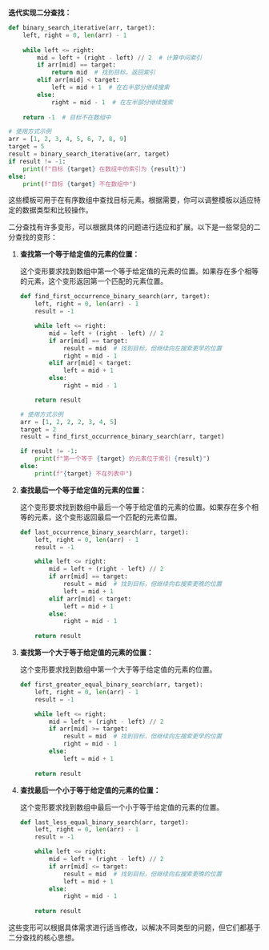 

**迭代实现二分查找：**

```python
def binary_search_iterative(arr, target):
    left, right = 0, len(arr) - 1
    
    while left <= right:
        mid = left + (right - left) // 2  # 计算中间索引
        if arr[mid] == target:
            return mid  # 找到目标，返回索引
        elif arr[mid] < target:
            left = mid + 1  # 在右半部分继续搜索
        else:
            right = mid - 1  # 在左半部分继续搜索
    
    return -1  # 目标不在数组中

# 使用方式示例
arr = [1, 2, 3, 4, 5, 6, 7, 8, 9]
target = 5
result = binary_search_iterative(arr, target)
if result != -1:
    print(f"目标 {target} 在数组中的索引为 {result}")
else:
    print(f"目标 {target} 不在数组中")
```

这些模板可用于在有序数组中查找目标元素。根据需要，你可以调整模板以适应特定的数据类型和比较操作。


二分查找有许多变形，可以根据具体的问题进行适应和扩展。以下是一些常见的二分查找的变形：

1. **查找第一个等于给定值的元素的位置：**

   这个变形要求找到数组中第一个等于给定值的元素的位置。如果存在多个相等的元素，这个变形返回第一个匹配的元素位置。

   ```python
   def find_first_occurrence_binary_search(arr, target):
       left, right = 0, len(arr) - 1
       result = -1
   
       while left <= right:
           mid = left + (right - left) // 2
           if arr[mid] == target:
               result = mid  # 找到目标，但继续向左搜索更早的位置
               right = mid - 1
           elif arr[mid] < target:
               left = mid + 1
           else:
               right = mid - 1
   
       return result
   
   # 使用方式示例
   arr = [1, 2, 2, 2, 3, 4, 5]
   target = 2
   result = find_first_occurrence_binary_search(arr, target)
   
   if result != -1:
       print(f"第一个等于 {target} 的元素位于索引 {result}")
   else:
       print(f"{target} 不在列表中")

   ```

2. **查找最后一个等于给定值的元素的位置：**

   这个变形要求找到数组中最后一个等于给定值的元素的位置。如果存在多个相等的元素，这个变形返回最后一个匹配的元素位置。

   ```python
   def last_occurrence_binary_search(arr, target):
       left, right = 0, len(arr) - 1
       result = -1
   
       while left <= right:
           mid = left + (right - left) // 2
           if arr[mid] == target:
               result = mid  # 找到目标，但继续向右搜索更晚的位置
               left = mid + 1
           elif arr[mid] < target:
               left = mid + 1
           else:
               right = mid - 1
       
       return result
   ```

3. **查找第一个大于等于给定值的元素的位置：**

   这个变形要求找到数组中第一个大于等于给定值的元素的位置。

   ```python
   def first_greater_equal_binary_search(arr, target):
       left, right = 0, len(arr) - 1
       result = -1
   
       while left <= right:
           mid = left + (right - left) // 2
           if arr[mid] >= target:
               result = mid  # 找到目标，但继续向左搜索更早的位置
               right = mid - 1
           else:
               left = mid + 1
       
       return result
   ```

4. **查找最后一个小于等于给定值的元素的位置：**

   这个变形要求找到数组中最后一个小于等于给定值的元素的位置。

   ```python
   def last_less_equal_binary_search(arr, target):
       left, right = 0, len(arr) - 1
       result = -1
   
       while left <= right:
           mid = left + (right - left) // 2
           if arr[mid] <= target:
               result = mid  # 找到目标，但继续向右搜索更晚的位置
               left = mid + 1
           else:
               right = mid - 1
       
       return result
   ```

这些变形可以根据具体需求进行适当修改，以解决不同类型的问题，但它们都基于二分查找的核心思想。